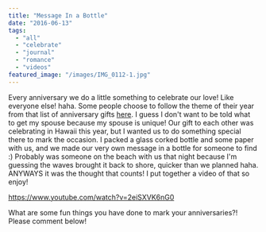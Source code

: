 ```yaml
---
title: "Message In a Bottle"
date: "2016-06-13"
tags:
  - "all"
  - "celebrate"
  - "journal"
  - "romance"
  - "videos"
featured_image: "/images/IMG_0112-1.jpg"
---
```


Every anniversary we do a little something to celebrate our love! Like everyone else! haha. Some people choose to follow the theme of their year from that list of anniversary gifts [here](http://ideas.hallmark.com/anniversary-ideas/anniversary-gifts-by-year/). I guess I don't want to be told what to get my spouse because my spouse is unique! Our gift to each other was celebrating in Hawaii this year, but I wanted us to do something special there to mark the occasion. I packed a glass corked bottle and some paper with us, and we made our very own message in a bottle for someone to find :) Probably was someone on the beach with us that night because I'm guessing the waves brought it back to shore, quicker than we planned haha. ANYWAYS it was the thought that counts! I put together a video of that so enjoy!

https://www.youtube.com/watch?v=2eiSXVK6nG0

<script src="https://apis.google.com/js/platform.js"></script>

What are some fun things you have done to mark your anniversaries?! Please comment below!
